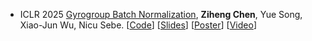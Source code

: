 - <span class="conf-badge">ICLR 2025</span>
[Gyrogroup Batch Normalization](https://openreview.net/forum?id=d1NWq4PjJW),
**Ziheng Chen**, Yue Song, Xiao-Jun Wu, Nicu Sebe.
[[Code](https://github.com/GitZH-Chen/GyroBN)]
[[Slides](https://github.com/GitZH-Chen/GyroBN/blob/main/ICLR25_GyroBN-PPT.pdf)]
[[Poster](https://github.com/GitZH-Chen/GyroBN/blob/main/ICLR25_GyroBN-Poster.pdf)]
[[Video](https://iclr.cc/virtual/2025/poster/29016)]
